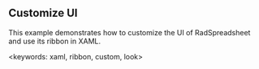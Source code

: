 ## Customize UI ##
This example demonstrates how to customize the UI of RadSpreadsheet and use its ribbon in XAML.

<keywords: xaml, ribbon, custom, look>